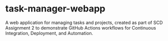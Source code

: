 # task-manager-webapp
A web application for managing tasks and projects, created as part of SCD Assignment 2 to demonstrate GitHub Actions workflows for Continuous Integration, Deployment, and Automation.
